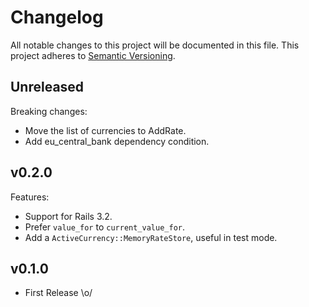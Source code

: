 # Changelog

All notable changes to this project will be documented in this file.
This project adheres to [Semantic Versioning].

## Unreleased

Breaking changes:
- Move the list of currencies to AddRate.
- Add eu_central_bank dependency condition.

## v0.2.0

Features:
- Support for Rails 3.2.
- Prefer `value_for` to `current_value_for`.
- Add a `ActiveCurrency::MemoryRateStore`, useful in test mode.

## v0.1.0

- First Release \o/

[Semantic Versioning]: https://semver.org/spec/v2.0.0.html
